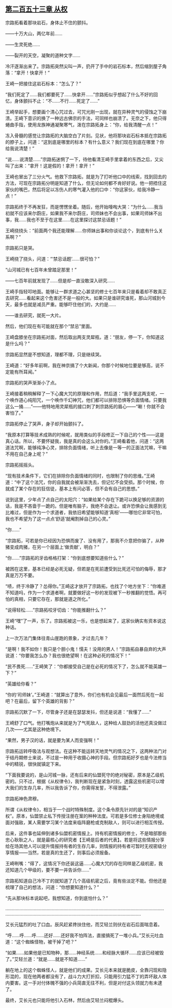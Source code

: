 ## [第二百五十三章 从权](https://www.xxbiquge.com/11_11207/9175788.html)


  宗路拓看着那块岩石，身体止不住的颤抖。

  ——十万大山，两亿年前……

  ——生灵死绝……

  ——裂开的天空，凝聚的道种文字……

  冷汗逐渐出来了。宗路拓突然尖叫一声，扔开了手中的岩石标本，然后缩到屋子角落：“拿开！快拿开！”

  王崎一把接住这岩石标本：“怎么了？”

  “我们死定了……我们都要死了……快拿开……”宗路拓似乎想起了什么不好的回忆，身体颤抖不止：“不……不行……死定了……”

  王崎举起手，想要画个清心咒过去，可咒光刚一出现，就在异种灵气的侵蚀之下崩溃。王崎下意识的换了一种远古佛宗的手法，可同样也崩溃了。无奈之下，他只得蜷曲手指，使用龙族神通凝聚寒气，泼在宗路拓身上：“你，给我清醒一点！”

  冻入骨髓的感觉让宗路拓的大脑空白了片刻。见状，他将那块岩石标本抵在宗路拓的脖子上，问道：“这到底是哪里的标本？有什么意义？我们现在到底在哪里？你给我说清楚！”

  “说……说清楚……”宗路拓迷惘了一下，待他看清王崎手里拿着的东西之后，又尖叫了出来：“拿开！这是假的！拿开！拿开！”

  王崎也冒出了三分火气。他救下宗路拓，就是为了打听他口中的线索，找到回去的方法，可现在宗路拓分明是知道了什么，但无论如何都不肯好好说。他一把捂住这家伙的嘴巴，然后将足以冻伤人的寒气灌入他的口中：“你这家伙，给我冷静一点！”

  宗路拓终于不再发狂，而是愣愣坐着。随后，他开始嚎啕大哭：“为什么……我当初就不应该来尔蔚庄，如果我不来尔蔚庄，司师妹也不会出事，如果司师妹不出事，我……我也不至于在这里……在这里探讨这禁忌话题！”

  王崎挠挠头：“前面两个我还能理解……你师妹出事和你谈论这个，到底有什么关系啊？”

  宗路拓只是哭。

  王崎挠了挠头，问道：“‘禁忌话题’……很可怕？”

  “山河城已有七百年未曾踏足那里！”

  ——七百年前就发现了……但是却一直没敢深入研究……

  王崎手指轻叩地面。能够让一群求道之心甚坚的修士七百年来只是看着却不敢真正去研究……看起来这个危害还不是一般的大。如果只是谁研究谁死，那山河城到今天，最多也就是减员严重。能够吓住他们的，大约是……

  ——谁去研究，就死一大片。

  然后，他们现在有可能就在那个“禁忌”里面。

  王崎盘膝坐在宗路拓对面，然后取出两支灵犀瓶，道：“朋友，停一下，你知道这是什么吗？”

  宗路拓显然是不想知道，理都不理，只是继续哭。

  王崎道：“好多年前啊，我在神京搞了个大新闻，你那个时候地位要是够高，说不定能有所耳闻。”

  宗路拓的哭声渐渐小了点。

  王崎接着稍稍解释了一下心魔大咒的原理和作用，然后道：“我手里这两支呢，一个唤作道心纯阳咒，一个唤作千幻神咒，他们都可以排除恐惧等负面情绪。只要我这么一捅……”——他特地用灵犀瓶的接口刺了刺宗路拓的眉心——“唰！你就不会害怕了。”

  宗路拓停止了哭声，身子却开始颤抖了。

  “我原本打算等技术成熟的时候呢，就用类似的手段修正一下自己的个性——这是真心话。所以，不要怀疑我，我是真的会这么对你的。”王崎看着他，问道：“这两道法咒啊，能够纯净心灵，排除负面情绪，听上去像是一等一的正面法咒嘛，干嘛不用在自己身上呢？”

  宗路拓摇摇头。

  “现有技术条件下，它们在排除你负面情绪的同时，也限制了你的思维。”王崎道：“中了这个法咒，你的自我就会被渐渐洗去，但记忆不会受损。那个时候，你就成了某个存在的狂信徒，基本上有问必答，但不会有自己的思想。”

  说到这里，少年点了点自己的太阳穴：“如果给某个存在下跪可以换足够的资源的话，我是不吝啬于一跪的。但是唯有脑子，我绝不会退让。或许恐惧会让我感到无比难过，但是作为一个求道者，我依旧希望能够知道‘真相’——哪怕它非常可怕，我也不希望为了这一点点‘舒适’就阉割掉自己的心灵。”

  “你……”

  “宗路拓，可若是你已经因为恐惧而废了、没有用了，那我不介意把你骟了，从种猪变成肉猪，在另一个层面上‘做贡献’，明白？”

  “你……”宗路拓的牙齿格格打架：“你到底想要知道些什么？”

  被困在这里，基本已经是必死无疑，但若是在死前遭受到比死还可怕的侮辱，那才真是万万不要。

  “啧，终于冷静了？怂得你。”王崎这才放开了宗路拓，也找了个地方坐下：“你难道不知道吗，作为一个求道者啊，就要做好这一秒的发现被下一秒推翻的觉悟。再可怕的真相，只要它存在，那就是道之所化。”

  “说得轻松……”宗路拓咬牙切齿：“你能推翻什么？”

  王崎“嘿”了一声，乐了。宗路拓被这一乐，也是想起来了，这家伙确实有资本说这种话。

  上一次万法门集体往青山崖跑的景象，才过去几年？

  “是啊！我不如你！我只是个胆小鬼！懦夫！没用的男人！”宗路拓自暴自弃的大声说道：“你要我怎么办？我也很绝望啊！在这种必死的情况下！”

  “民不畏死……”王崎笑了：“你都接受自己是在必死的情况下了，怎么就不能英雄一下？”

  “英雄给你看？”

  “你的‘司师妹’。”王崎道：“就算出了意外，你们也有机会见最后一面然后死在一起吧？在最后，留下个英雄的背影？”

  宗路拓沉默了一下，尽管身子还是在瑟瑟发抖，但还是说道：“我懂了……”

  王崎舒了口气。他打嘴炮从来就是为了气死敌人，这种给人鼓劲的活他还真没做过几次——尤其是这种绝境下。

  “果然，男子汉的话，就是要为某人而变强啊！”

  宗路拓运转呼吸法与观想法。在这种不能运转天地灵气的情况之下，这两种法门对于结丹期修士来说，不过是一种用于收摄心神的手段。但宗路拓好歹也是今法修当中的精锐，很快就镇定下来。

  “下面我要说的，是山河城一脉，还有后来的仙盟死守的绝对秘密，原本是乙级机密的。只不过，根据《从权律令》，我判断现在是紧急时刻，透露这些机密可以增大我们的生存几率，所以我告诉了你，你需得发誓，不得泄露。”

  宗路拓神色肃穆。

  所谓《从权律令》，相当于一个战时特殊制度。这个条令原先针对的是“知识产权”。原本，仙盟禁止私下传授注册在案的种种法度。可若是多位修士身陷绝境或面对强敌，某人需要学习某个法度来临阵磨枪或克制敌人，则可以进行相互传授。

  后来，这件事也延伸到诸多仙盟机密情报上。持有机密情报的修士，不是暗部那些忠心耿耿之人，就是最核心的研究者【王崎是后者的代表】。若是将这些情报分享给在场其他人可以提升情报持有者的生存几率，则情报的持有者可暂时无视密级分享情报——当然，若是真的生还了，则事后必须报备。

  王崎咧嘴：“得了，这情况下你还装这逼……心魔大咒的存在同样是乙级机密，我还知道几个甲级的，要不要一并告诉你……”

  宗路拓知道自己冷不丁的就知道了几个高级机密之后，竟有些淡定不能。但他还是梳理了自己的想法，问道：“你想要知道什么？”

  “先从那块标本说起吧，我想知道，你到底怕什么？”

  …………………………………………………………………………………………………………………………………………………………………………………………………………

  艾长元猛烈的吐了口血。辰风赶紧搀扶住他，而艾轻兰则伏在岩石后面喘息着。

  “呼……呼……呼……还好……还好我不怕阵法，直接搞死了一堆小兵。”艾长元吐血道：“这个蜘蛛怪物，被干掉了吧？”

  “如果……如果他是已知物种，那……神经系统……和经脉大循环……应该已经被毁了。”艾轻兰道：“就是……就是不知道……”

  躺在地上的这个蜘蛛怪人，就是他们的成果。艾长元本来就是脆皮，全靠闪现和隐形混的，现在他两者都没有了，战斗力大打折扣，只能用引力猛不丁的弄坏敌人体内要害。这一手对付体魄不强的小兵简直无往不利，但是对付这头领就力有未逮了。

  最终，艾长元也只能将他引入石林，然后由艾轻兰闷棍爆头。
